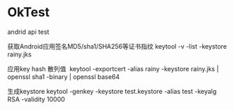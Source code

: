 # OkTest
andrid api test


获取Android应用签名MD5/sha1/SHA256等证书指纹
keytool -v -list -keystore  rainy.jks

应用key hash 散列值
 keytool -exportcert -alias rainy -keystore rainy.jks | openssl sha1 -binary | openssl base64

生成keystore
keytool -genkey -keystore test.keystore  -alias test -keyalg RSA -validity 10000
